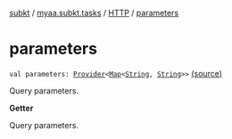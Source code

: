 [subkt](../../index.md) / [myaa.subkt.tasks](../index.md) / [HTTP](index.md) / [parameters](./parameters.md)

# parameters

`val parameters: `[`Provider`](https://docs.gradle.org/current/javadoc/org/gradle/api/provider/Provider.html)`<`[`Map`](https://kotlinlang.org/api/latest/jvm/stdlib/kotlin.collections/-map/index.html)`<`[`String`](https://kotlinlang.org/api/latest/jvm/stdlib/kotlin/-string/index.html)`, `[`String`](https://kotlinlang.org/api/latest/jvm/stdlib/kotlin/-string/index.html)`>>` [(source)](https://github.com/Myaamori/SubKt/blob/0.1.10/src/main/kotlin/myaa/subkt/tasks/tasks.kt#L1361)

Query parameters.

**Getter**

Query parameters.


